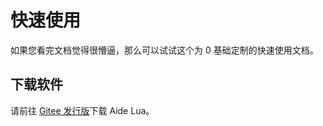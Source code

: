 # 快速使用
如果您看完文档觉得很懵逼，那么可以试试这个为 0 基础定制的快速使用文档。

## 下载软件

请前往 [Gitee 发行版](https://gitee.com/Jesse205/AideLua/releases/latest)下载 Aide Lua。

## 